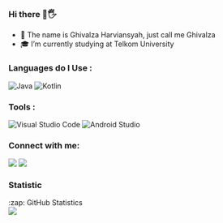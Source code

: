 ### Hi there 👋🖐
  
  
- 👦 The name is Ghivalza Harviansyah, just call me Ghivalza
- 🎓 I’m currently studying at Telkom University
### Languages do I Use : 
<img src="https://img.icons8.com/color/48/000000/java-coffee-cup-logo--v2.png" title ="Java"/></a>
<img src="https://img.icons8.com/color/48/000000/kotlin.png" title="Kotlin"/></a>


### Tools :
 <img src="https://img.icons8.com/fluency/48/000000/visual-studio-code-2019.png" title = "Visual Studio Code" /></a>
 <img src="https://img.icons8.com/color/48/000000/android-studio--v2.png" title = "Android Studio" /></a>


### Connect with me:
[<img src="https://img.icons8.com/cute-clipart/48/000000/linkedin.png"/>](https://www.linkedin.com/in/ghivalza-harviansyah)
[<img src="https://img.icons8.com/cute-clipart/48/000000/instagram-new.png"/>](https://www.instagram.com/ghivalhrvnsyah/)

### Statistic
<summary>:zap: GitHub Statistics</summary>
 <img src="https://github-readme-stats.vercel.app/api?username=ghivalzahrvnsyah&show_icons=true&theme=nord" width="450px">


